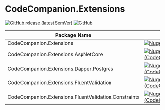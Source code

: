 # CodeCompanion.Extensions
[![GitHub release (latest SemVer)](https://img.shields.io/github/v/release/kblyr/CodeCompanion.Extensions?color=white&logo=github)](https://github.com/kblyr/CodeCompanion.Extensions)
[![GitHub](https://img.shields.io/github/license/kblyr/CodeCompanion.Extensions)](https://raw.githubusercontent.com/kblyr/CodeCompanion.Extensions/main/LICENSE)


| Package Name | Version |
|--------------|---------|
| CodeCompanion.Extensions | [![Nuget version (CodeCompanion.Extensions)](https://img.shields.io/nuget/v/CodeCompanion.Extensions?logo=nuget)](https://www.nuget.org/packages/CodeCompanion.Extensions) |
| CodeCompanion.Extensions.AspNetCore | [![Nuget version (CodeCompanion.Extensions.AspNetCore)](https://img.shields.io/nuget/v/CodeCompanion.Extensions.AspNetCore?logo=nuget)](https://www.nuget.org/packages/CodeCompanion.Extensions.AspNetCore) |
| CodeCompanion.Extensions.Dapper.Postgres | [![Nuget version (CodeCompanion.Extensions.Dapper.Postgres)](https://img.shields.io/nuget/v/CodeCompanion.Extensions.Dapper.Postgres?logo=nuget)](https://www.nuget.org/packages/CodeCompanion.Extensions.Dapper.Postgres) |
| CodeCompanion.Extensions.FluentValidation | [![Nuget version (CodeCompanion.Extensions.FluentValidation)](https://img.shields.io/nuget/v/CodeCompanion.Extensions.FluentValidation?logo=nuget)](https://www.nuget.org/packages/CodeCompanion.Extensions.FluentValidation) |
| CodeCompanion.Extensions.FluentValidation.Constraints | [![Nuget version (CodeCompanion.Extensions.FluentValidation.Constraints)](https://img.shields.io/nuget/v/CodeCompanion.Extensions.FluentValidation.Constraints?logo=nuget)](https://www.nuget.org/packages/CodeCompanion.Extensions.FluentValidation.Constraints) |
